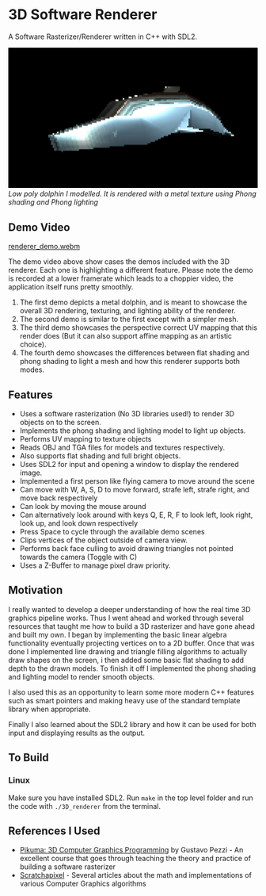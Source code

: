 # 3D Software Renderer
A Software Rasterizer/Renderer written in C++ with SDL2.

![Demo Image](./img/dolphin.png)
*Low poly dolphin I modelled. It is rendered with a metal texture using Phong shading and Phong lighting*

## Demo Video
[renderer_demo.webm](https://github.com/ZaidRauf/3D-software-renderer/assets/41550770/0cd01cde-1c4f-4f9c-ac6f-fa531d316945)

The demo video above show cases the demos included with the 3D renderer. Each one is highlighting a different feature. Please note the demo is recorded at a lower framerate which leads to a choppier video, the application itself runs pretty smoothly.

1. The first demo depicts a metal dolphin, and is meant to showcase the overall 3D rendering, texturing, and lighting ability of the renderer.
2. The second demo is similar to the first except with a simpler mesh.
3. The third demo showcases the perspective correct UV mapping that this render does (But it can also support affine mapping as an artistic choice).
4. The fourth demo showcases the differences between flat shading and phong shading to light a mesh and how this renderer supports both modes.

## Features
- Uses a software rasterization (No 3D libraries used!) to render 3D objects on to the screen.
- Implements the phong shading and lighting model to light up objects.
- Performs UV mapping to texture objects
- Reads OBJ and TGA files for models and textures respectively.
- Also supports flat shading and full bright objects.
- Uses SDL2 for input and opening a window to display the rendered image.
- Implemented a first person like flying camera to move around the scene
- Can move with W, A, S, D to move forward, strafe left, strafe right, and move back respectively
- Can look by moving the mouse around
- Can alternatively look around with keys Q, E, R, F to look left, look right, look up, and look down respectively
- Press Space to cycle through the available demo scenes
- Clips vertices of the object outside of camera view.
- Performs back face culling to avoid drawing triangles not pointed towards the camera (Toggle with C)
- Uses a Z-Buffer to manage pixel draw priority.

## Motivation
I really wanted to develop a deeper understanding of how the real time 3D graphics pipeline works. Thus I went ahead and worked through several resources that taught me how to build a 3D rasterizer and have gone ahead and built my own. I began by implementing the basic linear algebra functionality eventually projecting vertices on to a 2D buffer. Once that was done I implemented line drawing and triangle filling algorithms to actually draw shapes on the screen, i then added some basic flat shading to add depth to the drawn models. To finish it off I implemented the phong shading and lighting model to render smooth objects.

I also used this as an opportunity to learn some more modern C++ features such as smart pointers and making heavy use of the standard template library when appropriate.

Finally I also learned about the SDL2 library and how it can be used for both input and displaying results as the output.

## To Build
### Linux
Make sure you have installed SDL2. Run `make` in the top level folder and run the code with `./3D_renderer` from the terminal. 

## References I Used
- [Pikuma: 3D Computer Graphics Programming](https://pikuma.com/courses/learn-3d-computer-graphics-programming) by Gustavo Pezzi - An excellent course that goes through teaching the theory and practice of building a software rasterizer
- [Scratchapixel](https://www.scratchapixel.com/index.html) - Several articles about the math and implementations of various Computer Graphics algorithms
